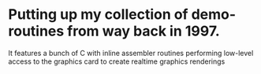 # Putting up my collection of demo-routines from way back in 1997. 
It features a bunch of C with inline assembler routines performing low-level access to the graphics card to create realtime graphics renderings
